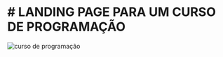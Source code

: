 # # LANDING PAGE PARA UM CURSO DE PROGRAMAÇÃO

![curso de programação](./assets/img/masterstack.png)
